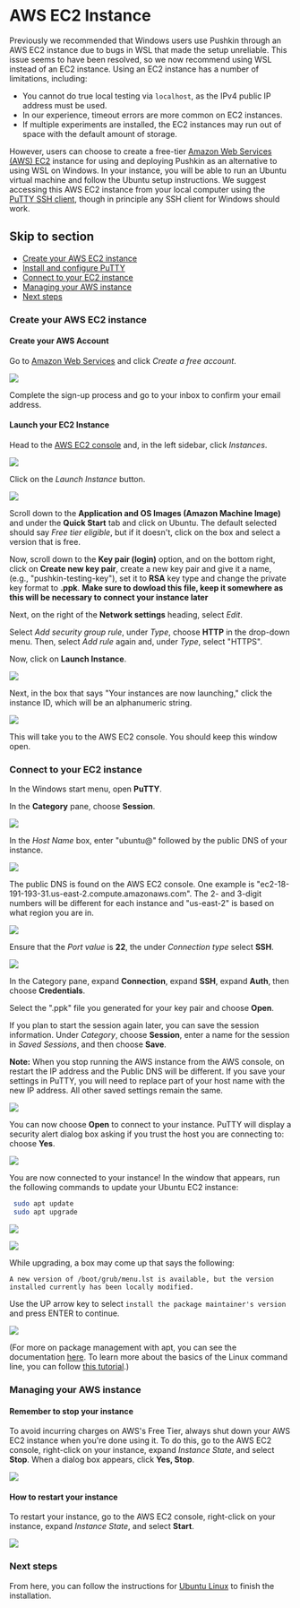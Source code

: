 # AWS EC2 Instance

Previously we recommended that Windows users use Pushkin through an AWS EC2 instance due to bugs in WSL that made the setup unreliable. This issue seems to have been resolved, so we now recommend using WSL instead of an EC2 instance. Using an EC2 instance has a number of limitations, including:

- You cannot do true local testing via `localhost`, as the IPv4 public IP address must be used.
- In our experience, timeout errors are more common on EC2 instances.
- If multiple experiments are installed, the EC2 instances may run out of space with the default amount of storage.

However, users can choose to create a free-tier [Amazon Web Services \(AWS\) EC2](https://aws.amazon.com/ec2/) instance for using and deploying Pushkin as an alternative to using WSL on Windows. In your instance, you will be able to run an Ubuntu virtual machine and follow the Ubuntu setup instructions. We suggest accessing this AWS EC2 instance from your local computer using the [PuTTY SSH client](https://www.chiark.greenend.org.uk/~sgtatham/putty/), though in principle any SSH client for Windows should work.

## Skip to section

* [Create your AWS EC2 instance](ec2-install.md#create-your-aws-ec2-instance)
* [Install and configure PuTTY](ec2-install.md#install-and-configure-putty) 
* [Connect to your EC2 instance](ec2-install.md#connect-to-your-ec2-instance)
* [Managing your AWS instance](ec2-install.md#managing-your-aws-instance)
* [Next steps](ec2-install.md#next-steps)

### Create your AWS EC2 instance

#### Create your AWS Account

Go to [Amazon Web Services](https://aws.amazon.com/free/) and click _Create a free account_.

![](../../assets/1%20%281%29.gif)

Complete the sign-up process and go to your inbox to confirm your email address.

#### Launch your EC2 Instance

Head to the [AWS EC2 console](https://console.aws.amazon.com/ec2/v2/home) and, in the left sidebar, click _Instances_.

![](../../assets/2%20%281%29.gif)

Click on the _Launch Instance_ button. 

![](../../assets/3%20%281%29.gif)

Scroll down to the **Application and OS Images (Amazon Machine Image)** and under the **Quick Start** tab and click on Ubuntu. The default selected should say _Free tier eligible_, but if it doesn't, click on the box and select a version that is free. 

Now, scroll down to the **Key pair (login)** option, and on the bottom right, click on **Create new key pair**, create a new key pair and give it a name, \(e.g., "pushkin-testing-key"\), set it to **RSA** key type and change the private key format to **.ppk**. **Make sure to dowload this file, keep it somewhere as this will be necessary to connect your instance later**


Next, on the right of the **Network settings** heading, select _Edit_.

Select _Add security group rule_, under _Type_, choose **HTTP** in the drop-down menu. Then, select _Add rule_ again and, under _Type_, select "HTTPS". 

Now, click on **Launch Instance**.

![](../../assets/9%20%281%29.gif)

Next, in the box that says "Your instances are now launching," click the instance ID, which will be an alphanumeric string.

![](../../assets/10%20%281%29.gif)

This will take you to the AWS EC2 console. You should keep this window open.

### Connect to your EC2 instance

In the Windows start menu, open **PuTTY**.

In the **Category** pane, choose **Session**.

![](../../assets/16%20%281%29.gif)

In the _Host Name_ box, enter "ubuntu@" followed by the public DNS of your instance.

![](../../assets/17%20%281%29.gif)

The public DNS is found on the AWS EC2 console. One example is "ec2-18-191-193-31.us-east-2.compute.amazonaws.com". The 2- and 3-digit numbers will be different for each instance and "us-east-2" is based on what region you are in.

![](../../assets/13%20%281%29.gif)

Ensure that the _Port value_ is **22**, the under _Connection type_ select **SSH**.

![](../../assets/18%20%281%29.gif)

In the Category pane, expand **Connection**, expand **SSH**, expand **Auth**, then choose **Credentials**.


Select the ".ppk" file you generated for your key pair and choose **Open**.



If you plan to start the session again later, you can save the session information. Under _Category_, choose **Session**, enter a name for the session in _Saved Sessions_, and then choose **Save**.

**Note:** When you stop running the AWS instance from the AWS console, on restart the IP address and the Public DNS will be different. If you save your settings in PuTTY, you will need to replace part of your host name with the new IP address. All other saved settings remain the same.

![](../../assets/21%20%281%29.gif)

You can now choose **Open** to connect to your instance. PuTTY will display a security alert dialog box asking if you trust the host you are connecting to: choose **Yes**.

![](../../assets/22%20%281%29.gif)

You are now connected to your instance! In the window that appears, run the following commands to update your Ubuntu EC2 instance:

```bash
 sudo apt update
 sudo apt upgrade
```

![](../../assets/34.gif)

![](../../assets/35.gif)

While upgrading, a box may come up that says the following:

```text
A new version of /boot/grub/menu.lst is available, but the version installed currently has been locally modified.
```

Use the UP arrow key to select `install the package maintainer's version` and press ENTER to continue.

![](../../assets/30.gif)

\(For more on package management with apt, you can see the documentation [here](https://ubuntu.com/server/docs/package-management). To learn more about the basics of the Linux command line, you can follow [this tutorial](https://ubuntu.com/tutorials/command-line-for-beginners#1-overview).\)

### Managing your AWS instance

#### Remember to stop your instance

To avoid incurring charges on AWS's Free Tier, always shut down your AWS EC2 instance when you're done using it. To do this, go to the AWS EC2 console, right-click on your instance, expand _Instance State_, and select **Stop**. When a dialog box appears, click **Yes, Stop**.

![](../../assets/33.gif)

#### How to restart your instance

To restart your instance, go to the AWS EC2 console, right-click on your instance, expand _Instance State_, and select **Start**.

![](../../assets/32.gif)

### Next steps

From here, you can follow the instructions for [Ubuntu Linux](ubuntu-install.md) to finish the installation.

